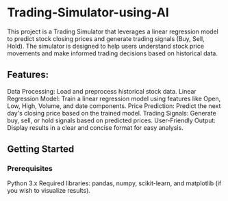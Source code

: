 # Trading-Simulator-using-AI
This project is a Trading Simulator that leverages a linear regression model to predict stock closing prices and generate trading signals (Buy, Sell, Hold). The simulator is designed to help users understand stock price movements and make informed trading decisions based on historical data.

## Features:
Data Processing: Load and preprocess historical stock data.
Linear Regression Model: Train a linear regression model using features like Open, Low, High, Volume, and date components.
Price Prediction: Predict the next day's closing price based on the trained model.
Trading Signals: Generate buy, sell, or hold signals based on predicted prices.
User-Friendly Output: Display results in a clear and concise format for easy analysis.

## Getting Started
### Prerequisites
Python 3.x
Required libraries: pandas, numpy, scikit-learn, and matplotlib (if you wish to visualize results).


